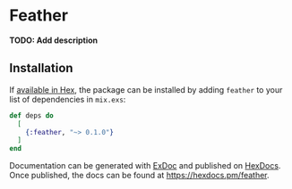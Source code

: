 # Feather

**TODO: Add description**

## Installation

If [available in Hex](https://hex.pm/docs/publish), the package can be installed
by adding `feather` to your list of dependencies in `mix.exs`:

```elixir
def deps do
  [
    {:feather, "~> 0.1.0"}
  ]
end
```

Documentation can be generated with [ExDoc](https://github.com/elixir-lang/ex_doc)
and published on [HexDocs](https://hexdocs.pm). Once published, the docs can
be found at <https://hexdocs.pm/feather>.

